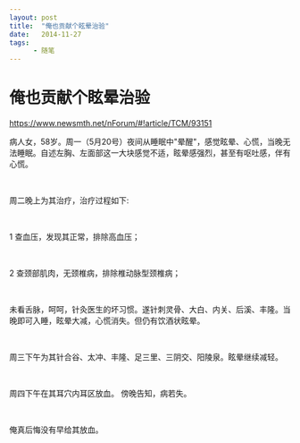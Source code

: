 ```yaml
---
layout: post
title:  "俺也贡献个眩晕治验"
date:   2014-11-27
tags:
      - 随笔
---
```


# 俺也贡献个眩晕治验


https://www.newsmth.net/nForum/#!article/TCM/93151



病人女，58岁。周一（5月20号）夜间从睡眠中"晕醒"，感觉眩晕、心慌，当晚无法睡眠。自述左胸、左面部这一大块感觉不适，眩晕感强烈，甚至有呕吐感，伴有心慌。 

  

周二晚上为其治疗，治疗过程如下: 

  

1 查血压，发现其正常，排除高血压； 

  

2 查颈部肌肉，无颈椎病，排除椎动脉型颈椎病； 

  

未看舌脉，呵呵，针灸医生的坏习惯。遂针刺灵骨、大白、内关、后溪、丰隆。当晚即可入睡，眩晕大减，心慌消失。但仍有饮酒状眩晕。 

  

周三下午为其针合谷、太冲、丰隆、足三里、三阴交、阳陵泉。眩晕继续减轻。 

  

周四下午在其耳穴内耳区放血。 傍晚告知，病若失。 

  

俺真后悔没有早给其放血。 



